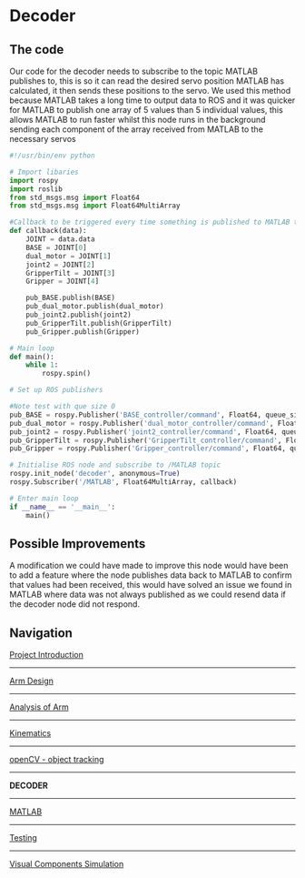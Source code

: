 # Decoder 

## The code

Our code for the decoder needs to subscribe to the topic MATLAB publishes to, this is so it can read the desired servo position MATLAB has calculated, it then sends these positions to the servo. We used this method because MATLAB takes a long time to output data to ROS and it was quicker for MATLAB to publish one array of 5 values than 5 individual values, this allows MATLAB to run faster whilst this node runs in the background sending each component of the array received from MATLAB to the necessary servos  

```python
#!/usr/bin/env python

# Import libaries
import rospy
import roslib
from std_msgs.msg import Float64
from std_msgs.msg import Float64MultiArray

#Callback to be triggered every time something is published to MATLAB topic
def callback(data):
	JOINT = data.data
	BASE = JOINT[0]
	dual_motor = JOINT[1]
	joint2 = JOINT[2]
	GripperTilt = JOINT[3]
	Gripper = JOINT[4]

	pub_BASE.publish(BASE)
	pub_dual_motor.publish(dual_motor)
	pub_joint2.publish(joint2)
	pub_GripperTilt.publish(GripperTilt)
	pub_Gripper.publish(Gripper)

# Main loop
def main():
	while 1:
		rospy.spin()

# Set up ROS publishers

#Note test with que size 0
pub_BASE = rospy.Publisher('BASE_controller/command', Float64, queue_size=0)
pub_dual_motor = rospy.Publisher('dual_motor_controller/command', Float64, queue_size=0)
pub_joint2 = rospy.Publisher('joint2_controller/command', Float64, queue_size=0)
pub_GripperTilt = rospy.Publisher('GripperTilt_controller/command', Float64, queue_size=0)
pub_Gripper = rospy.Publisher('Gripper_controller/command', Float64, queue_size=0)

# Initialise ROS node and subscribe to /MATLAB topic
rospy.init_node('decoder', anonymous=True)
rospy.Subscriber('/MATLAB', Float64MultiArray, callback)

# Enter main loop
if __name__ == '__main__':
    main()
```

## Possible Improvements
A modification we could have made to improve this node would have been to add a feature where the node publishes data back to MATLAB to confirm that values had been received, this would have solved an issue we found in MATLAB where data was not always published as we could resend data if the decoder node did not respond.  

## Navigation
[Project Introduction](https://github.com/AandJ/ROCO224/blob/master/ProjectIntroduction.md)  
***
[Arm Design](https://github.com/AandJ/ROCO224/blob/master/ArmDesign.md)  
***
[Analysis of Arm](https://github.com/AandJ/ROCO224/blob/master/ArmAnalysis.md)  
***
[Kinematics](https://github.com/AandJ/ROCO224/blob/master/kinematics.md)  
***
[openCV - object tracking](https://github.com/AandJ/ROCO224/blob/master/openCV.md)  
***
__DECODER__
***
[MATLAB](https://github.com/AandJ/ROCO224/blob/master/MATLAB.md)  
***
[Testing](https://github.com/AandJ/ROCO224/blob/master/Testing.md)  
***
[Visual Components Simulation](https://github.com/AandJ/ROCO224/blob/master/VCS.md)  

